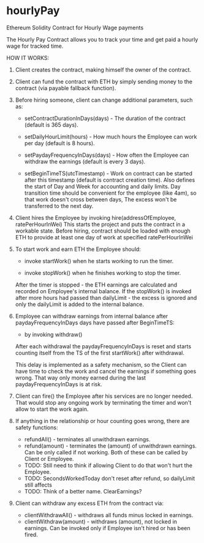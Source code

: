 # hourlyPay
Ethereum Solidity Contract for Hourly Wage payments

The Hourly Pay Contract allows you to track your time and get paid a hourly wage for tracked time.

 HOW IT WORKS:

  1. Client creates the contract, making himself the owner of the contract.

  2. Client can fund the contract with ETH by simply sending money to the contract (via payable fallback function).

  3. Before hiring someone, client can change additional parameters, such as:

      - setContractDurationInDays(days) - The duration of the contract (default is 365 days).

      - setDailyHourLimit(hours) - How much hours the Employee can work per day (default is 8 hours).

      - setPaydayFrequencyInDays(days) - How often the Employee can withdraw the earnings (default is every 3 days).

      - setBeginTimeTS(utcTimestamp) - Work on contract can be started after this timestamp (default is contract creation time).
                                       Also defines the start of Day and Week for accounting and daily limits.
                                       Day transition time should be convenient for the employee (like 4am),
                                       so that work doesn't cross between days,
                                       The excess won't be transferred to the next day.

  4. Client hires the Employee by invoking hire(addressOfEmployee, ratePerHourInWei)
     This starts the project and puts the contract in a workable state.
     Before hiring, contract should be loaded with enough ETH to provide at least one day of work at specified ratePerHourInWei
 
  5. To start work and earn ETH the Employee should:

      - invoke startWork() when he starts working to run the timer.

      - invoke stopWork() when he finishes working to stop the timer.

      After the timer is stopped - the ETH earnings are calculated and recorded on Employee's internal balance.
      If the stopWork() is invoked after more hours had passed than dailyLimit - the excess is ignored and only the dailyLimit is added to the internal balance.

  6. Employee can withdraw earnings from internal balance after paydayFrequencyInDays days have passed after BeginTimeTS:
      - by invoking withdraw()

      After each withdrawal the paydayFrequencyInDays is reset and starts counting itself from the TS of the first startWork() after withdrawal.

      This delay is implemented as a safety mechanism, so the Client can have time to check the work and cancel the earnings if something goes wrong.
      That way only money earned during the last paydayFrequencyInDays is at risk.

  7. Client can fire() the Employee after his services are no longer needed.
    That would stop any ongoing work by terminating the timer and won't allow to start the work again.

  8. If anything in the relationship or hour counting goes wrong, there are safety functions:
      - refundAll() - terminates all unwithdrawn earnings.
      - refund(amount) - terminates the (amount) of unwithdrawn earnings.
    Can be only called if not working.
    Both of these can be called by Client or Employee.
      * TODO: Still need to think if allowing Client to do that won't hurt the Employee.
      * TODO: SecondsWorkedToday don't reset after refund, so dailyLimit still affects
      * TODO: Think of a better name. ClearEarnings?

  9. Client can withdraw any excess ETH from the contract via:
      - clientWithdrawAll() - withdraws all funds minus locked in earnings.
      - clientWithdraw(amount) - withdraws (amount), not locked in earnings.
    Can be invoked only if Employee isn't hired or has been fired.
